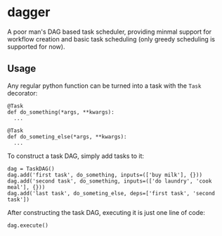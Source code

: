 # dagger
A poor man's DAG based task scheduler, providing minmal support for workflow creation and basic task scheduling (only greedy scheduling is supported for now).

## Usage
Any regular python function can be turned into a task with the `Task` decorator:
```
@Task
def do_something(*args, **kwargs):
  ...

@Task
def do_someting_else(*args, **kwargs):
  ...
```

To construct a task DAG, simply add tasks to it:
```
dag = TaskDAG()
dag.add('first task', do_something, inputs=(['buy milk'], {}))
dag.add('second task', do_something, inputs=(['do laundry', 'cook meal'], {}))
dag.add('last task', do_someting_else, deps=['first task', 'second task'])
```

After constructing the task DAG, executing it is just one line of code:
```
dag.execute()
```


